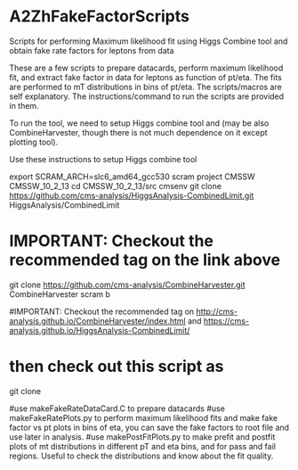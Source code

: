 # A2ZhFakeFactorScripts
Scripts for performing Maximum likelihood fit using Higgs Combine tool and obtain fake rate factors for leptons from data 

These are a few scripts to prepare datacards, perform maximum likelihood fit, and extract fake factor in data for leptons as function of pt/eta. The fits are performed to mT distributions in bins of pt/eta. 
The scripts/macros are self explanatory. The instructions/command to run the scripts are provided in them. 

To run the tool, we need to setup Higgs combine tool and (may be also CombineHarvester, though there is not much dependence on it except plotting tool).

Use these instructions to setup Higgs   combine tool


export SCRAM_ARCH=slc6_amd64_gcc530
scram project CMSSW CMSSW_10_2_13
cd CMSSW_10_2_13/src
cmsenv
git clone https://github.com/cms-analysis/HiggsAnalysis-CombinedLimit.git HiggsAnalysis/CombinedLimit
# IMPORTANT: Checkout the recommended tag on the link above
git clone https://github.com/cms-analysis/CombineHarvester.git CombineHarvester
scram b


#IMPORTANT: Checkout the recommended tag on http://cms-analysis.github.io/CombineHarvester/index.html and https://cms-analysis.github.io/HiggsAnalysis-CombinedLimit/

# then check out this script as
git clone 

#use makeFakeRateDataCard.C to prepare datacards
#use makeFakeRatePlots.py to perform maximum likelihood fits and make fake factor vs pt plots in bins of eta, you can save the fake factors to root file and use later in analysis. 
#use makePostFitPlots.py to make prefit and postfit plots of mt distributions in different pT and eta bins, and for pass and fail regions. Useful to check the distributions and know about the fit quality.
